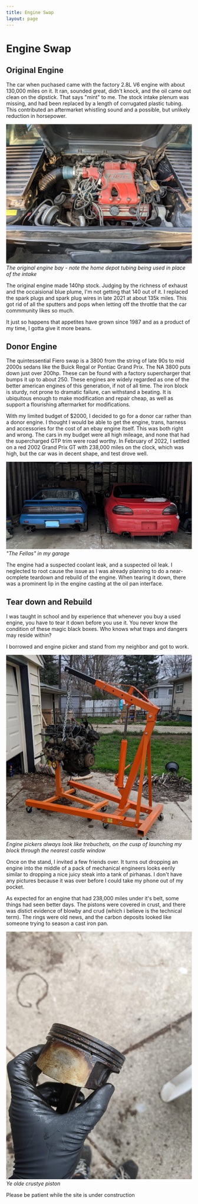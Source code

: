```yaml
---
title: Engine Swap
layout: page
---
```

# Engine Swap

## Original Engine

The car when puchased came with the factory 2.8L V6 engine with about 130,000 miles on it. It ran, sounded great, didn't knock, and the oil came out clean on the dipstick. That says "mint" to me. The stock intake plenum was missing, and had been replaced by a length of corrugated plastic tubing. This contributed an aftermarket whistling sound and a possible, but unlikely reduction in horsepower.

![Image of the original engine bay. Note the home depot tubing being used in place of the intake](/docs/assets/engine_bay.jpg)
*The original engine bay - note the home depot tubing being used in place of the intake*

The original engine made 140hp stock. Judging by the richness of exhaust and the occaisional blue plume, I'm not getting that 140 out of it. I replaced the spark plugs and spark plug wires in late 2021 at about 135k miles. This got rid of all the sputters and pops when letting off the throttle that the car commmunity likes so much.

It just so happens that appetites have grown since 1987 and as a product of my time, I gotta give it more beans.

## Donor Engine

The quintessential Fiero swap is a 3800 from the string of late 90s to mid 2000s sedans like the Buick Regal or Pontiac Grand Prix. The NA 3800 puts down just over 200hp. These can be found with a factory supercharger that bumps it up to about 250. These engines are widely regarded as one of the better american engines of this generation, if not of all time. The iron block is sturdy, not prone to dramatic failure, can withstand a beating. It is ubiquitous enough to make modification and repair cheap, as well as support a flourishing aftermarket for modifications.

With my limited budget of $2000, I decided to go for a donor car rather than a donor engine. I thought I would be able to get the engine, trans, harness and accessories for the cost of an ebay engine itself. This was both right and wrong. The cars in my budget were all high mileage, and none that had the supercharged GTP trim were road worthy. In February of 2022, I settled on a red 2002 Grand Prix GT with 238,000 miles on the clock, which was high, but the car was in decent shape, and test drove well.

![The blue 1987 Fiero sitting to the left of the red 2002 Grand Prix in my garage.](/docs/assets/the_fellas.jpg)
*"The Fellas" in my garage*

The engine had a suspected coolant leak, and a suspected oil leak. I neglected to root cause the issue as I was already planning to do a near-ocmplete teardown and rebuild of the engine. When tearing it down, there was a prominent lip in the engine casting at the oil pan interface. 

## Tear down and Rebuild

I was taught in school and by experience that whenever you buy a used engine, you have to tear it down before you use it. You never know the condition of these magic black boxes. Who knows what traps and dangers may reside within?

I borrowed and engine picker and stand from my neighbor and got to work.

![The 3800 engine from a 2002 pontiac grand prix on the backdrop of my backyard and garage. Oil stains are visible under the garage door. There is a pile of kindling on the side of the driveway.](/docs/assets/3800_escapee.jpg)
*Engine pickers always look like trebuchets, on the cusp of launching my block through the nearest castle window*

Once on the stand, I invited a few friends over. It turns out dropping an engine into the middle of a pack of mechanical engineers looks eerily similar to dropping a nice juicy steak into a tank of pirhanas. I don't have any pictures because it was over before I could take my phone out of my pocket.

As expected for an engine that had 238,000 miles under it's belt, some things had seen better days. The pistons were covered in crust, and there was distict evidence of blowby and crud (which i believe is the technical term). The rings were old news, and the carbon deposits looked like someone trying to season a cast iron pan.

![A black gloved hand holding a piston from a 3800. the carbon deposits are evident up to 1cm below the piston rings and een oil seal ring.](/docs/assets/crusty_piston.jpg)
*Ye olde crustye piston*

Please be patient while the site is under construction